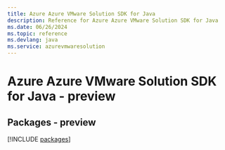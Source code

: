 ```yaml
---
title: Azure Azure VMware Solution SDK for Java
description: Reference for Azure Azure VMware Solution SDK for Java
ms.date: 06/26/2024
ms.topic: reference
ms.devlang: java
ms.service: azurevmwaresolution
---
```

# Azure Azure VMware Solution SDK for Java - preview
## Packages - preview
[!INCLUDE [packages](azure-vmware-solution-index.md)]